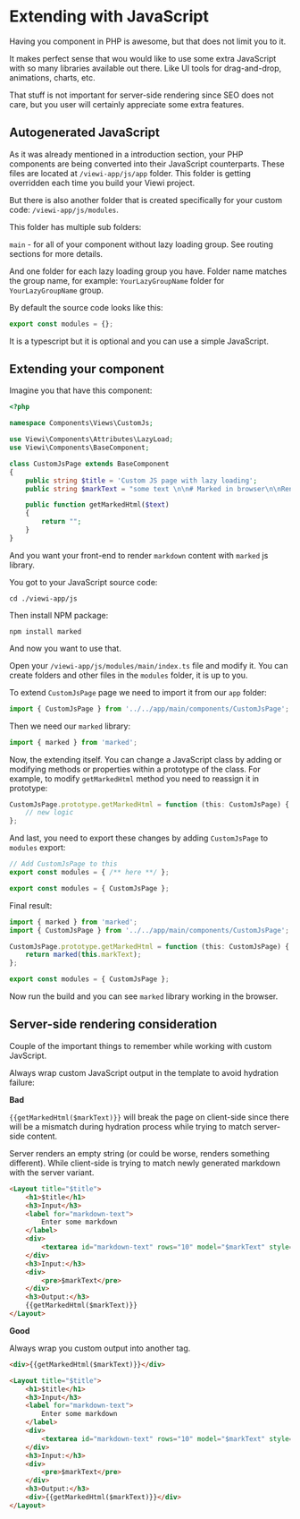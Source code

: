 # Extending with JavaScript

Having you component in PHP is awesome, but that does not limit you to it.

It makes perfect sense that wou would like to use some extra JavaScript with so many libraries available out there. Like UI tools for drag-and-drop, animations, charts, etc. 

That stuff is not important for server-side rendering since SEO does not care, but you user will certainly appreciate some extra features.

## Autogenerated JavaScript

As it was already mentioned in a introduction section, your PHP components are being converted into their JavaScript counterparts. These files are located at 
`/viewi-app/js/app` folder. This folder is getting overridden each time you build your Viewi project.

But there is also another folder that is created specifically for your custom code:
`/viewi-app/js/modules`.

This folder has multiple sub folders:

`main` - for all of your component without lazy loading group. See routing sections for more details.

And one folder for each lazy loading group you have. Folder name matches the group name, for example: `YourLazyGroupName` folder for `YourLazyGroupName` group.

By default the source code looks like this:

```ts
export const modules = {};
```

It is a typescript but it is optional and you can use a simple JavaScript.

## Extending your component

Imagine you that have this component:

```php
<?php

namespace Components\Views\CustomJs;

use Viewi\Components\Attributes\LazyLoad;
use Viewi\Components\BaseComponent;

class CustomJsPage extends BaseComponent
{
    public string $title = 'Custom JS page with lazy loading';
    public string $markText = "some text \n\n# Marked in browser\n\nRendered by **marked**.";

    public function getMarkedHtml($text)
    {
        return "";
    }
}
```

And you want your front-end to render `markdown` content with `marked` js library.

You got to your JavaScript source code:

```
cd ./viewi-app/js
```

Then install NPM package:

```
npm install marked
```

And now you want to use that.

Open your `/viewi-app/js/modules/main/index.ts` file and modify it. You can create folders and other files in the `modules` folder, it is up to you.

To extend `CustomJsPage` page we need to import it from our `app` folder:

```ts
import { CustomJsPage } from '../../app/main/components/CustomJsPage';
```

Then we need our `marked` library:

```ts
import { marked } from 'marked';
```

Now, the extending itself. You can change a JavaScript class by adding or modifying methods or properties within a prototype of the class. For example, to modify `getMarkedHtml` method you need to reassign it in prototype:

```ts
CustomJsPage.prototype.getMarkedHtml = function (this: CustomJsPage) {
    // new logic
};
```

And last, you need to export these changes by adding `CustomJsPage` to `modules` export:

```ts
// Add CustomJsPage to this
export const modules = { /** here **/ };
```

```ts
export const modules = { CustomJsPage };
```

Final result:

```ts
import { marked } from 'marked';
import { CustomJsPage } from '../../app/main/components/CustomJsPage';

CustomJsPage.prototype.getMarkedHtml = function (this: CustomJsPage) {
    return marked(this.markText);
};

export const modules = { CustomJsPage };
```

Now run the build and you can see `marked` library working in the browser.

## Server-side rendering consideration

Couple of the important things to remember while working with custom JavScript.

Always wrap custom JavaScript output in the template to avoid hydration failure:

**Bad**

`{{getMarkedHtml($markText)}}` will break the page on client-side since there will be a mismatch during hydration process while trying to match server-side content.

Server renders an empty string (or could be worse, renders something different).
While client-side is trying to match newly generated markdown with the server variant.

```html
<Layout title="$title">
    <h1>$title</h1>
    <h3>Input</h3>
    <label for="markdown-text">
        Enter some markdown
    </label>
    <div>
        <textarea id="markdown-text" rows="10" model="$markText" style="width: 100%;"></textarea>
    </div>
    <h3>Input:</h3>
    <div>
        <pre>$markText</pre>
    </div>
    <h3>Output:</h3>
    {{getMarkedHtml($markText)}}
</Layout>
```

**Good**

Always wrap you custom output into another tag.

```html
<div>{{getMarkedHtml($markText)}}</div>
```

```html
<Layout title="$title">
    <h1>$title</h1>
    <h3>Input</h3>
    <label for="markdown-text">
        Enter some markdown
    </label>
    <div>
        <textarea id="markdown-text" rows="10" model="$markText" style="width: 100%;"></textarea>
    </div>
    <h3>Input:</h3>
    <div>
        <pre>$markText</pre>
    </div>
    <h3>Output:</h3>
    <div>{{getMarkedHtml($markText)}}</div>
</Layout>
```

